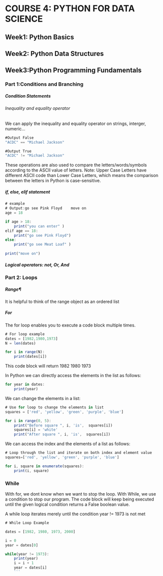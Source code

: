 # COURSE 4: PYTHON FOR DATA SCIENCE
## Week1: Python Basics
## Week2: Python Data Structures
## Week3:Python Programming Fundamentals
### Part 1:Conditions and Branching
##### Condition Statements
###### Inequality and equality operator
We can apply the inequality and equality operator on strings, interger, numeric...
```js
#Output False
"ACDC" == "Michael Jackson"

#Output True
"ACDC" != "Michael Jackson"
```
These operations are also used to compare the letters/words/symbols according to the ASCII value of letters.
Note: Upper Case Letters have different ASCII code than Lower Case Letters, which means the comparison between the letters in Python is case-sensitive.

##### if, else, elif statement

```js 
# example
# Output:go see Pink Floyd    move on
age = 18

if age > 18:
    print("you can enter" )
elif age == 18:
    print("go see Pink Floyd")
else:
    print("go see Meat Loaf" )
    
print("move on")
```

 



##### Logical operators: not, Or, And


### Part 2: Loops
##### Range¶
It is helpful to think of the range object as an ordered list

##### For
The for loop enables you to execute a code block multiple times.
```js 
# For loop example
dates = [1982,1980,1973]
N = len(dates)

for i in range(N):
    print(dates[i])
```
This code block will return 1982 1980 1973

In Python we can directly access the elements in the list as follows:
```js
for year in dates:  
    print(year)   
```
We can change the elements in a list:
```js
# Use for loop to change the elements in list
squares = ['red', 'yellow', 'green', 'purple', 'blue']

for i in range(0, 5):
    print("Before square ", i, 'is',  squares[i])
    squares[i] = 'white'
    print("After square ", i, 'is',  squares[i])
```
We can access the index and the elements of a list as follows:
```js
# Loop through the list and iterate on both index and element value
squares=['red', 'yellow', 'green', 'purple', 'blue']

for i, square in enumerate(squares):
    print(i, square)
```
### While
With for, we dont know when we want to stop the loop. With While, we use a condition to stop our program. The code block will keep being executed until the given logical condition returns a False boolean value.

A while loop iterates merely until the condition year != 1973 is not met
```js 
# While Loop Example

dates = [1982, 1980, 1973, 2000]

i = 0
year = dates[0]

while(year != 1973):    
    print(year)
    i = i + 1
    year = dates[i]
    ```



